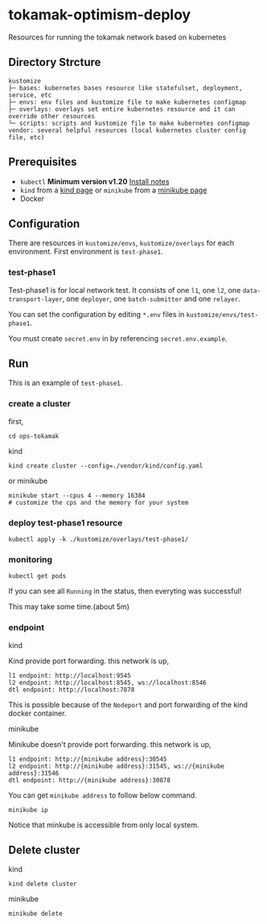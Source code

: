 # tokamak-optimism-deploy
Resources for running the tokamak network based on kubernetes

## Directory Strcture
```
kustomize
├─ bases: kubernetes bases resource like statefulset, deployment, service, etc
├─ envs: env files and kustomize file to make kubernetes configmap
├─ overlays: overlays set entire kubernetes resource and it can override other resources
└─ scripts: scripts and kustomize file to make kubernetes configmap
vendor: several helpful resources (local kubernetes cluster config file, etc)
```

## Prerequisites
- `kubectl` **Minimum version v1.20** [Install notes](https://kubernetes.io/docs/tasks/tools/install-kubectl-linux/#install-kubectl-on-linux)
- `kind` from a [kind page](https://kind.sigs.k8s.io/docs/user/quick-start) or
 `minikube` from a [minikube page](https://minikube.sigs.k8s.io/docs/start/)
- Docker

## Configuration
There are resources in `kustomize/envs`, `kustomize/overlays` for each environment. First environment is `test-phase1`.

### test-phase1
Test-phase1 is for local network test. It consists of one `l1`, one `l2`, one `data-transport-layer`, one `deployer`, one `batch-submitter` and one `relayer`.

You can set the configuration by editing `*.env` files in `kustomize/envs/test-phase1`.

You must create `secret.env` in by referencing `secret.env.example`.

## Run
This is an example of `test-phase1`.
### create a cluster
first,
```
cd ops-tokamak
```

kind
```
kind create cluster --config=./vendor/kind/config.yaml
```
or
minikube
```
minikube start --cpus 4 --memory 16384
# customize the cps and the memory for your system
```
### deploy test-phase1 resource
```
kubectl apply -k ./kustomize/overlays/test-phase1/
```
### monitoring
```
kubectl get pods
```
If you can see all `Running` in the status, then everyting was successful!

This may take some time.(about 5m)
### endpoint
kind

Kind provide port forwarding. this network is up,
```
l1 endpoint: http://localhost:9545
l2 endpoint: http://localhost:8545, ws://localhost:8546
dtl endpoint: http://localhost:7878
```
This is possible because of the `Nodeport` and port forwarding of the kind docker container.

minikube

Minikube doesn't provide port forwarding. this network is up,
```
l1 endpoint: http://{minikube address}:30545
l2 endpoint: http://{minikube address}:31545, ws://{minikube address}:31546
dtl endpoint: http://{minikube address}:30878
```
You can get `minikube address` to follow below command.
```
minikube ip
```
Notice that minkube is accessible from only local system.

## Delete cluster
kind
```
kind delete cluster
```
minikube
```
minikube delete
```
